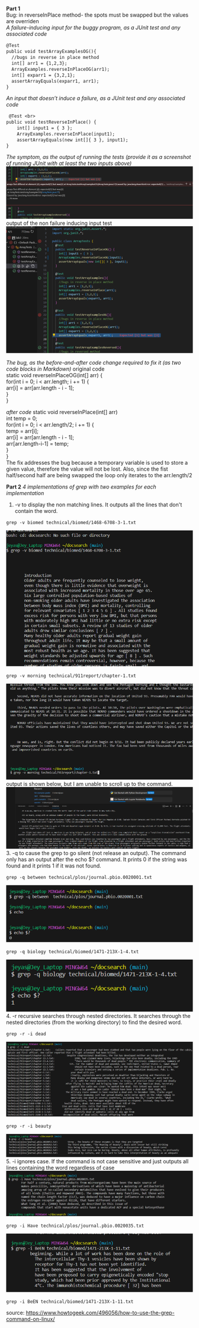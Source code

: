 **Part 1** <br>
Bug: in reverseInPlace method- the spots must be swapped but the values are overriden <br>
*A failure-inducing input for the buggy program, as a JUnit test and any associated code* <br>
  ```
  @Test 
  public void testArrayExamplesOG(){ 
    //bugs in reverse in place method 
    int[] arr1 = {1,2,3};
    ArrayExamples.reverseInPlaceOG(arr1); 
    int[] exparr1 = {3,2,1}; 
    assertArrayEquals(exparr1, arr1); 
  } 
  ```

*An input that doesn’t induce a failure, as a JUnit test and any associated code <br>*
```	
 @Test <br>
public void testReverseInPlace() { 
    int[] input1 = { 3 }; 
    ArrayExamples.reverseInPlace(input1); 
    assertArrayEquals(new int[]{ 3 }, input1);
}
```

*The symptom, as the output of running the tests (provide it as a screenshot of running JUnit with at least the two inputs above)*
![Image](Lab3_Symptom.png)<br>
output of the non failure inducing input test 
![Image](Lab3_Symptom2.png)<br>


*The bug, as the before-and-after code change required to fix it (as two code blocks in Markdown)*
  original code <br>
  static void reverseInPlaceOG(int[] arr) { <br>
    for(int i = 0; i < arr.length; i += 1) { <br>
      arr[i] = arr[arr.length - i - 1]; <br>
    } <br>
  }<br>

*after code*
  static void reverseInPlace(int[] arr) <br>
    int temp = 0; <br>
    for(int i = 0; i < arr.length/2; i += 1) { <br>
      temp = arr[i]; <br>
      arr[i] = arr[arr.length - i - 1]; <br>
      arr[arr.length-i-1] = temp; <br>
    } <br>
  } <br>
The fix addresses the bug because a temporary variable is used to store a given value, therefore the value will not be lost. Also, since the fist half/second half are being swapped the loop only iterates to the arr.length/2

  **Part 2**
  *4 implementations of grep with two examples for each implementation* <br>
  1.   -v to display the non matching lines. It outputs all the lines that don't contain the word.<br>
```
grep -v biomed technical/biomed/1468-6708-3-1.txt
```
![Image](Lab3_P2_-v1.png)<br>
```
grep -v morning technical/911report/chapter-1.txt
``` 
![Image](Lab3_P2_-v2.png)<br>
output is shown below, but I am unable to scroll up to the command. <br>
![Image](Lab3_P2_extra.png)<br>
  3. -q to cause the grep to go silent (not release an output). The command only has an output after the echo $? command. It prints 0 if the string was found and it prints 1 if it was not found.<br>
```
grep -q between technical/plos/journal.pbio.0020001.txt
``` 
![Image](Lab3_P2_-q1.png)<br>
```
grep -q biology technical/biomed/1471-213X-1-4.txt
``` 
![Image](Lab3_P2_-q2.png)<br>
  4. -r recursive searches through nested directories. It searches through the nested directories (from the working directory) to find the desired word. <br>
```
grep -r -i dead
``` 
![Image](Lab3_P2_-r2.png)<br>
```
grep -r -i beauty
``` 
![Image](Lab3_P2_-r1.png)<br>
  5. -i ignores case. If the command is not case sensitive and just outputs all lines containing the word regardless of case<br>
![Image](Lab3_P2_-i1.png)<br>
```
grep -i Have technical/plos/journal.pbio.0020035.txt
```
![Image](Lab3_P2_-i2.png)<br>
```
grep -i BeEN technical/biomed/1471-213X-1-11.txt
``` 
source: https://www.howtogeek.com/496056/how-to-use-the-grep-command-on-linux/ 
